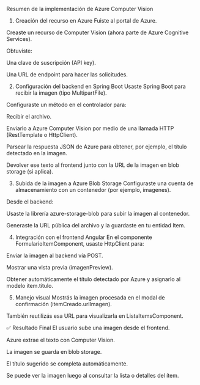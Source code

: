 Resumen de la implementación de Azure Computer Vision
1. Creación del recurso en Azure
Fuiste al portal de Azure.

Creaste un recurso de Computer Vision (ahora parte de Azure Cognitive Services).

Obtuviste:

Una clave de suscripción (API key).

Una URL de endpoint para hacer las solicitudes.

2. Configuración del backend en Spring Boot
Usaste Spring Boot para recibir la imagen (tipo MultipartFile).

Configuraste un método en el controlador para:

Recibir el archivo.

Enviarlo a Azure Computer Vision por medio de una llamada HTTP (RestTemplate o HttpClient).

Parsear la respuesta JSON de Azure para obtener, por ejemplo, el título detectado en la imagen.

Devolver ese texto al frontend junto con la URL de la imagen en blob storage (si aplica).

3. Subida de la imagen a Azure Blob Storage
Configuraste una cuenta de almacenamiento con un contenedor (por ejemplo, imagenes).

Desde el backend:

Usaste la librería azure-storage-blob para subir la imagen al contenedor.

Generaste la URL pública del archivo y la guardaste en tu entidad Item.

4. Integración con el frontend Angular
En el componente FormularioItemComponent, usaste HttpClient para:

Enviar la imagen al backend vía POST.

Mostrar una vista previa (imagenPreview).

Obtener automáticamente el título detectado por Azure y asignarlo al modelo item.titulo.

5. Manejo visual
Mostrás la imagen procesada en el modal de confirmación (itemCreado.urlImagen).

También reutilizás esa URL para visualizarla en ListaItemsComponent.

✅ Resultado Final
El usuario sube una imagen desde el frontend.

Azure extrae el texto con Computer Vision.

La imagen se guarda en blob storage.

El título sugerido se completa automáticamente.

Se puede ver la imagen luego al consultar la lista o detalles del ítem.

